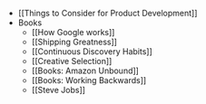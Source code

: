- [[Things to Consider for Product Development]]
- Books
	- [[How Google works]]
	- [[Shipping Greatness]]
	- [[Continuous Discovery Habits]]
	- [[Creative Selection]]
	- [[Books: Amazon Unbound]]
	- [[Books: Working Backwards]]
	- [[Steve Jobs]]